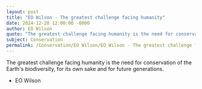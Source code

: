 ```yaml
---
layout: post
title: "EO Wilson - The greatest challenge facing humanity"
date: 2024-12-28 12:00:00 -0000
author: EO Wilson
quote: "The greatest challenge facing humanity is the need for conservation of the Earth's biodiversity, for its own sake and for future generations."
subject: Conservation
permalink: /Conservation/EO Wilson/EO Wilson - The greatest challenge facing humanity
---
```


The greatest challenge facing humanity is the need for conservation of the Earth's biodiversity, for its own sake and for future generations.

- EO Wilson
